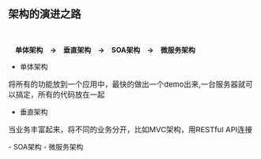 ## 架构的演进之路
<br/>

&emsp;**单体架构&emsp;->&emsp;垂直架构&emsp;->&emsp;SOA架构&emsp;->&emsp;微服务架构**
<br/>
- 单体架构
 <P style="font-size:15px">将所有的功能放到一个应用中，最快的做出一个demo出来,一台服务器就可以搞定，所有的代码放在一起</p>

- 垂直架构
 <P style="font-size:15px">当业务丰富起来，将不同的业务分开，比如MVC架构，用RESTful API连接</p>
- SOA架构
- 微服务架构
